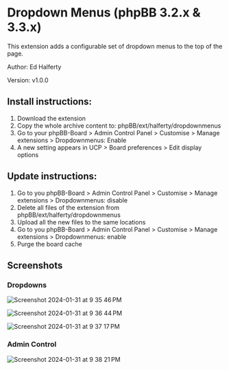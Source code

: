 # Dropdown Menus (phpBB 3.2.x & 3.3.x)

This extension adds a configurable set of dropdown menus to the top of the page.

Author: Ed Halferty

Version: v1.0.0

## Install instructions:
1. Download the extension
2. Copy the whole archive content to: phpBB/ext/halferty/dropdownmenus
3. Go to your phpBB-Board > Admin Control Panel > Customise > Manage extensions > Dropdownmenus: Enable
4. A new setting appears in UCP > Board preferences > Edit display options

## Update instructions:
1. Go to you phpBB-Board > Admin Control Panel > Customise > Manage extensions > Dropdownmenus: disable
2. Delete all files of the extension from phpBB/ext/halferty/dropdownmenus
3. Upload all the new files to the same locations
4. Go to you phpBB-Board > Admin Control Panel > Customise > Manage extensions > Dropdownmenus: enable
5. Purge the board cache

## Screenshots

### Dropdowns

![Screenshot 2024-01-31 at 9 35 46 PM](https://github.com/halferty/dropdownmenus/assets/1247866/bf0a4b8e-e19e-4125-bee2-75bf2569720b)

![Screenshot 2024-01-31 at 9 36 44 PM](https://github.com/halferty/dropdownmenus/assets/1247866/bdac56f5-c9de-48ba-baab-40ec34571fb0)

![Screenshot 2024-01-31 at 9 37 17 PM](https://github.com/halferty/dropdownmenus/assets/1247866/a9a94f77-88d9-40d7-b24e-3857e7dc1073)

### Admin Control

![Screenshot 2024-01-31 at 9 38 21 PM](https://github.com/halferty/dropdownmenus/assets/1247866/8d3b2d4e-ddfb-400f-a070-00e3d6723631)
